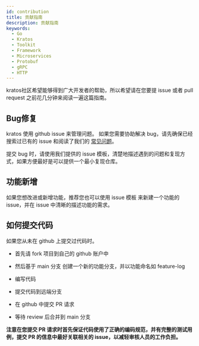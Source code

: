 ```yaml
---
id: contribution
title: 贡献指南
description: 贡献指南
keywords:
  - Go 
  - Kratos
  - Toolkit
  - Framework
  - Microservices
  - Protobuf
  - gRPC
  - HTTP
---
```

kratos社区希望能够得到广大开发者的帮助，所以希望请在您要提 issue 或者 pull request 之前花几分钟来阅读一遍这篇指南。

## Bug修复
kratos 使用 github issue 来管理问题。 如果您需要协助解决 bug，请先确保已经搜索过已有的 issue 和阅读了我们的 [常见问题](https://go-kratos.dev/docs/intro/faq)。

提交 bug 时，请使用我们提供的 issue 模板，清楚地描述遇到的问题和复现方式，如果方便最好是可以提供一个最小复现仓库。

## 功能新增

如果您想改进或新增功能，推荐您也可以使用 issue 模板 来新建一个功能的 issue，并在 issue 中清晰的描述功能的需求。

## 如何提交代码

如果您从未在 github 上提交过代码时。

- 首先请 fork 项目到自己的 github 账户中

- 然后基于 main 分支 创建一个新的功能分支，并以功能命名如  feature-log 

- 编写代码

- 提交代码到远端分支

- 在 github 中提交 PR 请求

- 等待 review 后合并到 main 分支

**注意在您提交 PR 请求时首先保证代码使用了正确的编码规范，并有完整的测试用例，提交 PR 的信息中最好关联相关的 issue，以减轻审核人员的工作负担。**







